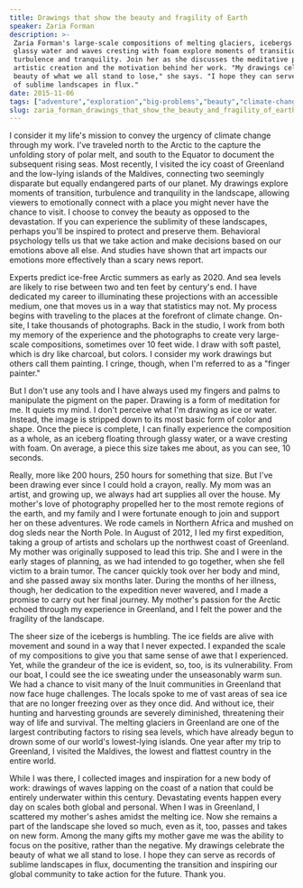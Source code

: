 ```yaml
---
title: Drawings that show the beauty and fragility of Earth
speaker: Zaria Forman
description: >-
 Zaria Forman's large-scale compositions of melting glaciers, icebergs floating in
 glassy water and waves cresting with foam explore moments of transition,
 turbulence and tranquility. Join her as she discusses the meditative process of
 artistic creation and the motivation behind her work. "My drawings celebrate the
 beauty of what we all stand to lose," she says. "I hope they can serve as records
 of sublime landscapes in flux."
date: 2015-11-06
tags: ["adventure","exploration","big-problems","beauty","climate-change","meditation","glacier","nature","oceans","visualizations","sustainability","water","art","antarctica"]
slug: zaria_forman_drawings_that_show_the_beauty_and_fragility_of_earth
---
```


I consider it my life's mission to convey the urgency of climate change through my work.
I've traveled north to the Arctic to the capture the unfolding story of polar melt, and
south to the Equator to document the subsequent rising seas. Most recently, I visited the
icy coast of Greenland and the low-lying islands of the Maldives, connecting two seemingly
disparate but equally endangered parts of our planet. My drawings explore moments of
transition, turbulence and tranquility in the landscape, allowing viewers to emotionally
connect with a place you might never have the chance to visit. I choose to convey the
beauty as opposed to the devastation. If you can experience the sublimity of these
landscapes, perhaps you'll be inspired to protect and preserve them. Behavioral psychology
tells us that we take action and make decisions based on our emotions above all else. And
studies have shown that art impacts our emotions more effectively than a scary news
report.

Experts predict ice-free Arctic summers as early as 2020. And sea levels are likely to
rise between two and ten feet by century's end. I have dedicated my career to illuminating
these projections with an accessible medium, one that moves us in a way that statistics
may not. My process begins with traveling to the places at the forefront of climate change.
On-site, I take thousands of photographs. Back in the studio, I work from both my memory
of the experience and the photographs to create very large-scale compositions, sometimes
over 10 feet wide. I draw with soft pastel, which is dry like charcoal, but colors. I
consider my work drawings but others call them painting. I cringe, though, when I'm
referred to as a "finger painter."

But I don't use any tools and I have always used my fingers and palms to manipulate the
pigment on the paper. Drawing is a form of meditation for me. It quiets my mind. I don't
perceive what I'm drawing as ice or water. Instead, the image is stripped down to its most
basic form of color and shape. Once the piece is complete, I can finally experience the
composition as a whole, as an iceberg floating through glassy water, or a wave cresting
with foam. On average, a piece this size takes me about, as you can see, 10
seconds.

Really, more like 200 hours, 250 hours for something that size. But I've been drawing ever
since I could hold a crayon, really. My mom was an artist, and growing up, we always had
art supplies all over the house. My mother's love of photography propelled her to the most
remote regions of the earth, and my family and I were fortunate enough to join and support
her on these adventures. We rode camels in Northern Africa and mushed on dog sleds near
the North Pole. In August of 2012, I led my first expedition, taking a group of artists and
scholars up the northwest coast of Greenland. My mother was originally supposed to lead
this trip. She and I were in the early stages of planning, as we had intended to go
together, when she fell victim to a brain tumor. The cancer quickly took over her body and
mind, and she passed away six months later. During the months of her illness, though, her
dedication to the expedition never wavered, and I made a promise to carry out her final
journey. My mother's passion for the Arctic echoed through my experience in Greenland, and
I felt the power and the fragility of the landscape.

The sheer size of the icebergs is humbling. The ice fields are alive with movement and
sound in a way that I never expected. I expanded the scale of my compositions to give you
that same sense of awe that I experienced. Yet, while the grandeur of the ice is evident,
so, too, is its vulnerability. From our boat, I could see the ice sweating under the
unseasonably warm sun. We had a chance to visit many of the Inuit communities in Greenland
that now face huge challenges. The locals spoke to me of vast areas of sea ice that are no
longer freezing over as they once did. And without ice, their hunting and harvesting
grounds are severely diminished, threatening their way of life and survival. The melting
glaciers in Greenland are one of the largest contributing factors to rising sea levels,
which have already begun to drown some of our world's lowest-lying islands. One year after
my trip to Greenland, I visited the Maldives, the lowest and flattest country in the
entire world.

While I was there, I collected images and inspiration for a new body of work: drawings of
waves lapping on the coast of a nation that could be entirely underwater within this
century. Devastating events happen every day on scales both global and personal. When I was
in Greenland, I scattered my mother's ashes amidst the melting ice. Now she remains a part
of the landscape she loved so much, even as it, too, passes and takes on new form. Among
the many gifts my mother gave me was the ability to focus on the positive, rather than the
negative. My drawings celebrate the beauty of what we all stand to lose. I hope they can
serve as records of sublime landscapes in flux, documenting the transition and inspiring
our global community to take action for the future. Thank you.

<!--
ad_duration=3.33
comment_count=50
event="TED Talks Live"
external_start_time=0
has_talk_citation=1
intro_duration=11.82
is_subtitle_required="False"
is_talk_featured="True"
language="en"
language_swap="False"
native_language="en"
number_of_related_talks=6
number_of_speakers=1
number_of_subtitled_videos=35
number_of_tags=14
number_of_talk_download_languages=36
number_of_talk_more_resources=0
number_of_talk_recommendations=1
number_of_talks_take_actions=1
post_ad_duration=0.83
published_timestamp="2016-05-25 15:00:38"
recording_date="2015-11-06"
speaker_description="Artist"
speaker_is_published=1
speaker_name="Zaria Forman"
talk_more_resources=[]
talk_name="Drawings that show the beauty and fragility of Earth"
talk_recommendations_blurb="Check out reading resources curated by Zaria Forman."
talks_tags=["adventure","exploration","big-problems","beauty","climate-change","meditation","glacier","nature","oceans","visualizations","sustainability","water","art","antarctica"]
url_audio="https://download.ted.com/talks/ZariaForman_2015P.mp3?apikey=acme-roadrunner"
url_photo_speaker="https://pe.tedcdn.com/images/ted/22f273d1cee50e1e41a618200e817efbcadcb576_254x191.jpg"
url_photo_talk="https://s3.amazonaws.com/talkstar-photos/uploads/79dea585-a456-465a-9a6f-c997ae44b1d6/ZariaForman_2015P-embed.jpg"
url_webpage="https://www.ted.com/talks/zaria_forman_drawings_that_show_the_beauty_and_fragility_of_earth"
video_type_name="TED Stage Talk"
-->